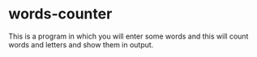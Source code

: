 # words-counter
This is a program in which you will enter some words and this will count words and letters and show them in output.
